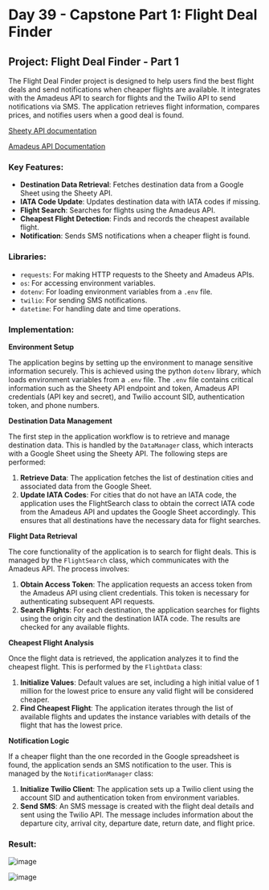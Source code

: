 # Day 39 - Capstone Part 1: Flight Deal Finder

## Project: Flight Deal Finder - Part 1

The Flight Deal Finder project is designed to help users find the best flight deals and send notifications when cheaper flights are available. It integrates with the Amadeus API to search for flights and the Twilio API to send notifications via SMS. The application retrieves flight information, compares prices, and notifies users when a good deal is found.

[Sheety API documentation](https://sheety.co/docs/requests)

[Amadeus API Documentation](https://developers.amadeus.com/self-service/apis-docs)

### Key Features:

- **Destination Data Retrieval**: Fetches destination data from a Google Sheet using the Sheety API.
- **IATA Code Update**: Updates destination data with IATA codes if missing.
- **Flight Search**: Searches for flights using the Amadeus API.
- **Cheapest Flight Detection**: Finds and records the cheapest available flight.
- **Notification**: Sends SMS notifications when a cheaper flight is found.


### Libraries:

- `requests`: For making HTTP requests to the Sheety and Amadeus APIs.
- `os`: For accessing environment variables.
- `dotenv`: For loading environment variables from a `.env` file.
- `twilio`: For sending SMS notifications.
- `datetime`: For handling date and time operations.


### Implementation:

**Environment Setup**

The application begins by setting up the environment to manage sensitive information securely. This is achieved using the python `dotenv` library, which loads environment variables from a `.env` file. The `.env` file contains critical information such as the Sheety API endpoint and token, Amadeus API credentials (API key and secret), and Twilio account SID, authentication token, and phone numbers. 

**Destination Data Management**

The first step in the application workflow is to retrieve and manage destination data. This is handled by the `DataManager` class, which interacts with a Google Sheet using the Sheety API. The following steps are performed:

1. **Retrieve Data**: The application fetches the list of destination cities and associated data from the Google Sheet.
2. **Update IATA Codes**: For cities that do not have an IATA code, the application uses the FlightSearch class to obtain the correct IATA code from the Amadeus API and updates the Google Sheet accordingly. This ensures that all destinations have the necessary data for flight searches.

**Flight Data Retrieval**

The core functionality of the application is to search for flight deals. This is managed by the `FlightSearch` class, which communicates with the Amadeus API. The process involves:

1. **Obtain Access Token**: The application requests an access token from the Amadeus API using client credentials. This token is necessary for authenticating subsequent API requests.
2. **Search Flights**: For each destination, the application searches for flights using the origin city and the destination IATA code. The results are checked for any available flights.

**Cheapest Flight Analysis**

Once the flight data is retrieved, the application analyzes it to find the cheapest flight. This is performed by the `FlightData` class:

1. **Initialize Values**: Default values are set, including a high initial value of 1 million for the lowest price to ensure any valid flight will be considered cheaper.
2. **Find Cheapest Flight**: The application iterates through the list of available flights and updates the instance variables with details of the flight that has the lowest price.

**Notification Logic**

If a cheaper flight than the one recorded in the Google spreadsheet is found, the application sends an SMS notification to the user. This is managed by the `NotificationManager` class:

1. **Initialize Twilio Client**: The application sets up a Twilio client using the account SID and authentication token from environment variables.
2. **Send SMS**: An SMS message is created with the flight deal details and sent using the Twilio API. The message includes information about the departure city, arrival city, departure date, return date, and flight price.

### Result:

![image](https://github.com/cristobalgrau/100-days-of-python/assets/119089907/5c3931f9-2d72-4bb8-b1bc-d3fa4d1c0f05)

![image](https://github.com/cristobalgrau/100-days-of-python/assets/119089907/6a942b50-e244-48dd-951a-5206be6c7bed)


